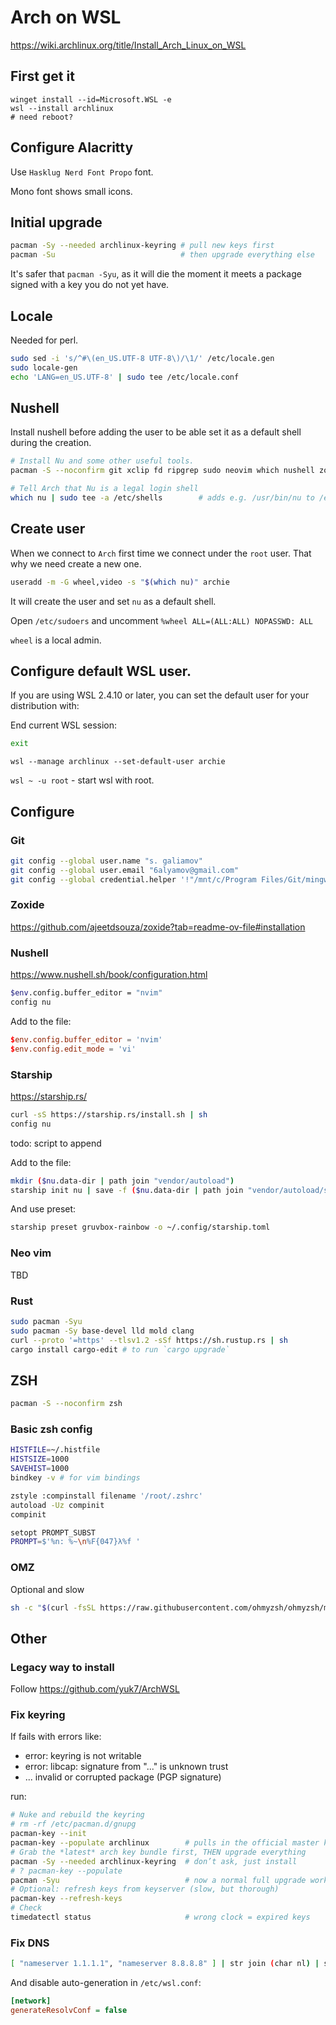 # Arch on WSL

<https://wiki.archlinux.org/title/Install_Arch_Linux_on_WSL>

## First get it

``` pwsh
winget install --id=Microsoft.WSL -e
wsl --install archlinux
# need reboot?
```

## Configure Alacritty

Use `Hasklug Nerd Font Propo` font.

Mono font shows small icons.

## Initial upgrade

``` sh
pacman -Sy --needed archlinux-keyring # pull new keys first
pacman -Su                            # then upgrade everything else
```

It's safer that `pacman -Syu`, as it will die the moment it meets a package signed with a key you do not yet have.

## Locale

Needed for perl.

``` sh
sudo sed -i 's/^#\(en_US.UTF-8 UTF-8\)/\1/' /etc/locale.gen
sudo locale-gen
echo 'LANG=en_US.UTF-8' | sudo tee /etc/locale.conf
```

## Nushell

Install nushell before adding the user to be able set it as a default shell during the creation.

``` sh
# Install Nu and some other useful tools.
pacman -S --noconfirm git xclip fd ripgrep sudo neovim which nushell zoxide fzf

# Tell Arch that Nu is a legal login shell
which nu | sudo tee -a /etc/shells        # adds e.g. /usr/bin/nu to /etc/shells

```

## Create user

When we connect to `Arch` first time we connect under the `root` user.
That why we need create a new one.

``` sh
useradd -m -G wheel,video -s "$(which nu)" archie
```

It will create the user and set `nu` as a default shell.

Open `/etc/sudoers` and uncomment `%wheel ALL=(ALL:ALL) NOPASSWD: ALL`

`wheel` is a local admin.

## Configure default WSL user.

If you are using WSL 2.4.10 or later, you can set the default user for your distribution with:

End current WSL session:

``` sh
exit
```

``` pwsh
wsl --manage archlinux --set-default-user archie
```

`wsl ~ -u root` - start wsl with root.

## Configure

### Git

``` sh
git config --global user.name "s. galiamov"
git config --global user.email "6alyamov@gmail.com"
git config --global credential.helper '!"/mnt/c/Program Files/Git/mingw64/bin/git-credential-manager.exe"'
```

### Zoxide

<https://github.com/ajeetdsouza/zoxide?tab=readme-ov-file#installation>

### Nushell

<https://www.nushell.sh/book/configuration.html>

``` sh
$env.config.buffer_editor = "nvim"
config nu
```

Add to the file:

``` conf
$env.config.buffer_editor = 'nvim'
$env.config.edit_mode = 'vi'
```

### Starship

<https://starship.rs/>

``` sh
curl -sS https://starship.rs/install.sh | sh
config nu
```

todo: script to append

Add to the file:
``` sh
mkdir ($nu.data-dir | path join "vendor/autoload")
starship init nu | save -f ($nu.data-dir | path join "vendor/autoload/starship.nu")
```

And use preset:
``` sh
starship preset gruvbox-rainbow -o ~/.config/starship.toml
```

### Neo vim

TBD

### Rust

``` sh
sudo pacman -Syu
sudo pacman -Sy base-devel lld mold clang
curl --proto '=https' --tlsv1.2 -sSf https://sh.rustup.rs | sh
cargo install cargo-edit # to run `cargo upgrade`
```

## ZSH

``` sh
pacman -S --noconfirm zsh
```

### Basic zsh config

``` sh
HISTFILE=~/.histfile
HISTSIZE=1000
SAVEHIST=1000
bindkey -v # for vim bindings

zstyle :compinstall filename '/root/.zshrc'
autoload -Uz compinit
compinit

setopt PROMPT_SUBST
PROMPT=$'%n: %~\n%F{047}λ%f '
```

### OMZ

Optional and slow

``` sh
sh -c "$(curl -fsSL https://raw.githubusercontent.com/ohmyzsh/ohmyzsh/master/tools/install.sh)"
```

## Other

### Legacy way to install

Follow <https://github.com/yuk7/ArchWSL>

### Fix keyring

If fails with errors like:

- error: keyring is not writable
- error: libcap: signature from "..." is unknown trust
- ... invalid or corrupted package (PGP signature)

run:

``` sh
# Nuke and rebuild the keyring
# rm -rf /etc/pacman.d/gnupg
pacman-key --init
pacman-key --populate archlinux        # pulls in the official master keys
# Grab the *latest* arch key bundle first, THEN upgrade everything
pacman -Sy --needed archlinux-keyring  # don’t ask, just install
# ? pacman-key --populate
pacman -Syu                            # now a normal full upgrade works
# Optional: refresh keys from keyserver (slow, but thorough)
pacman-key --refresh-keys
# Check
timedatectl status                     # wrong clock = expired keys
```

### Fix DNS

``` sh
[ "nameserver 1.1.1.1", "nameserver 8.8.8.8" ] | str join (char nl) | save --force /etc/resolv.conf
```

And disable auto-generation in `/etc/wsl.conf`:

``` ini
[network]
generateResolvConf = false
```
